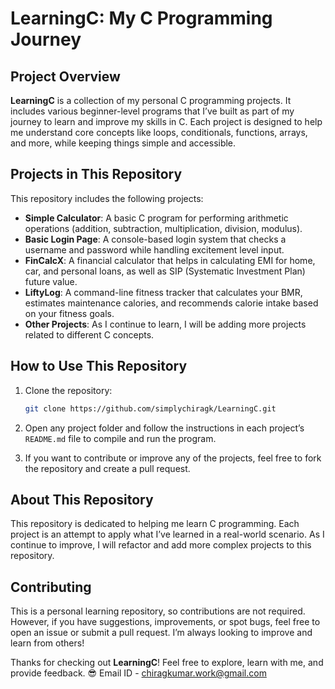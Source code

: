 # LearningC: My C Programming Journey

## Project Overview
**LearningC** is a collection of my personal C programming projects. It includes various beginner-level programs that I’ve built as part of my journey to learn and improve my skills in C. Each project is designed to help me understand core concepts like loops, conditionals, functions, arrays, and more, while keeping things simple and accessible.

## Projects in This Repository
This repository includes the following projects:

- **Simple Calculator**: A basic C program for performing arithmetic operations (addition, subtraction, multiplication, division, modulus).
- **Basic Login Page**: A console-based login system that checks a username and password while handling excitement level input.
- **FinCalcX**: A financial calculator that helps in calculating EMI for home, car, and personal loans, as well as SIP (Systematic Investment Plan) future value.
- **LiftyLog**: A command-line fitness tracker that calculates your BMR, estimates maintenance calories, and recommends calorie intake based on your fitness goals.
- **Other Projects**: As I continue to learn, I will be adding more projects related to different C concepts.

## How to Use This Repository
1. Clone the repository:

    ```bash
    git clone https://github.com/simplychiragk/LearningC.git
    ```

2. Open any project folder and follow the instructions in each project’s `README.md` file to compile and run the program.

3. If you want to contribute or improve any of the projects, feel free to fork the repository and create a pull request.

## About This Repository
This repository is dedicated to helping me learn C programming. Each project is an attempt to apply what I’ve learned in a real-world scenario. As I continue to improve, I will refactor and add more complex projects to this repository.

## Contributing
This is a personal learning repository, so contributions are not required. However, if you have suggestions, improvements, or spot bugs, feel free to open an issue or submit a pull request. I’m always looking to improve and learn from others!


Thanks for checking out **LearningC**! Feel free to explore, learn with me, and provide feedback. 😎
Email ID - chiragkumar.work@gmail.com
